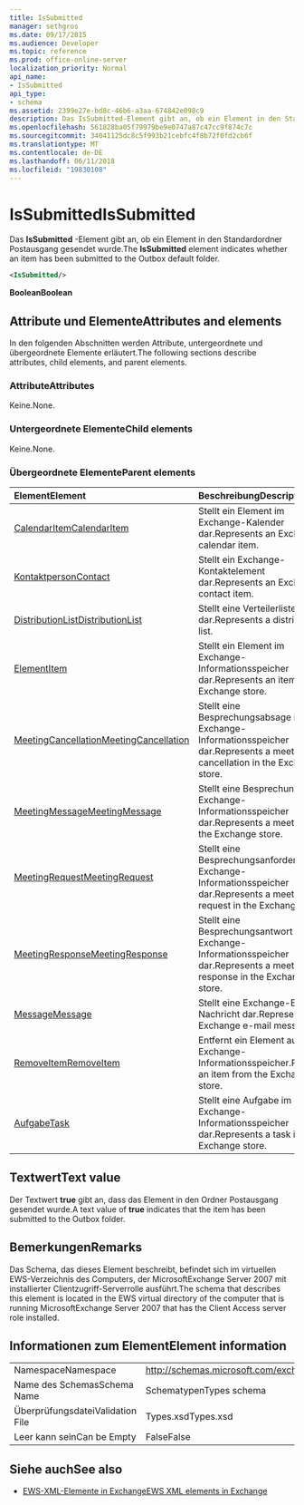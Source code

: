 ```yaml
---
title: IsSubmitted
manager: sethgros
ms.date: 09/17/2015
ms.audience: Developer
ms.topic: reference
ms.prod: office-online-server
localization_priority: Normal
api_name:
- IsSubmitted
api_type:
- schema
ms.assetid: 2399e27e-bd8c-46b6-a3aa-674842e098c9
description: Das IsSubmitted-Element gibt an, ob ein Element in den Standardordner Postausgang gesendet wurde.
ms.openlocfilehash: 561828ba05f79979be9e0747a87c47cc9f874c7c
ms.sourcegitcommit: 34041125dc8c5f993b21cebfc4f8b72f0fd2cb6f
ms.translationtype: MT
ms.contentlocale: de-DE
ms.lasthandoff: 06/11/2018
ms.locfileid: "19830108"
---
```

# <a name="issubmitted"></a><span data-ttu-id="76b2e-103">IsSubmitted</span><span class="sxs-lookup"><span data-stu-id="76b2e-103">IsSubmitted</span></span>

<span data-ttu-id="76b2e-104">Das **IsSubmitted** -Element gibt an, ob ein Element in den Standardordner Postausgang gesendet wurde.</span><span class="sxs-lookup"><span data-stu-id="76b2e-104">The **IsSubmitted** element indicates whether an item has been submitted to the Outbox default folder.</span></span> 
  
```xml
<IsSubmitted/>
```

 <span data-ttu-id="76b2e-105">**Boolean**</span><span class="sxs-lookup"><span data-stu-id="76b2e-105">**Boolean**</span></span>
## <a name="attributes-and-elements"></a><span data-ttu-id="76b2e-106">Attribute und Elemente</span><span class="sxs-lookup"><span data-stu-id="76b2e-106">Attributes and elements</span></span>

<span data-ttu-id="76b2e-107">In den folgenden Abschnitten werden Attribute, untergeordnete und übergeordnete Elemente erläutert.</span><span class="sxs-lookup"><span data-stu-id="76b2e-107">The following sections describe attributes, child elements, and parent elements.</span></span>
  
### <a name="attributes"></a><span data-ttu-id="76b2e-108">Attribute</span><span class="sxs-lookup"><span data-stu-id="76b2e-108">Attributes</span></span>

<span data-ttu-id="76b2e-109">Keine.</span><span class="sxs-lookup"><span data-stu-id="76b2e-109">None.</span></span>
  
### <a name="child-elements"></a><span data-ttu-id="76b2e-110">Untergeordnete Elemente</span><span class="sxs-lookup"><span data-stu-id="76b2e-110">Child elements</span></span>

<span data-ttu-id="76b2e-111">Keine.</span><span class="sxs-lookup"><span data-stu-id="76b2e-111">None.</span></span>
  
### <a name="parent-elements"></a><span data-ttu-id="76b2e-112">Übergeordnete Elemente</span><span class="sxs-lookup"><span data-stu-id="76b2e-112">Parent elements</span></span>

|<span data-ttu-id="76b2e-113">**Element**</span><span class="sxs-lookup"><span data-stu-id="76b2e-113">**Element**</span></span>|<span data-ttu-id="76b2e-114">**Beschreibung**</span><span class="sxs-lookup"><span data-stu-id="76b2e-114">**Description**</span></span>|
|:-----|:-----|
|[<span data-ttu-id="76b2e-115">CalendarItem</span><span class="sxs-lookup"><span data-stu-id="76b2e-115">CalendarItem</span></span>](calendaritem.md) <br/> |<span data-ttu-id="76b2e-116">Stellt ein Element im Exchange-Kalender dar.</span><span class="sxs-lookup"><span data-stu-id="76b2e-116">Represents an Exchange calendar item.</span></span>  <br/> |
|[<span data-ttu-id="76b2e-117">Kontaktperson</span><span class="sxs-lookup"><span data-stu-id="76b2e-117">Contact</span></span>](contact.md) <br/> |<span data-ttu-id="76b2e-118">Stellt ein Exchange-Kontaktelement dar.</span><span class="sxs-lookup"><span data-stu-id="76b2e-118">Represents an Exchange contact item.</span></span>  <br/> |
|[<span data-ttu-id="76b2e-119">DistributionList</span><span class="sxs-lookup"><span data-stu-id="76b2e-119">DistributionList</span></span>](distributionlist.md) <br/> |<span data-ttu-id="76b2e-120">Stellt eine Verteilerliste dar.</span><span class="sxs-lookup"><span data-stu-id="76b2e-120">Represents a distribution list.</span></span>  <br/> |
|[<span data-ttu-id="76b2e-121">Element</span><span class="sxs-lookup"><span data-stu-id="76b2e-121">Item</span></span>](item.md) <br/> |<span data-ttu-id="76b2e-122">Stellt ein Element im Exchange-Informationsspeicher dar.</span><span class="sxs-lookup"><span data-stu-id="76b2e-122">Represents an item in the Exchange store.</span></span>  <br/> |
|[<span data-ttu-id="76b2e-123">MeetingCancellation</span><span class="sxs-lookup"><span data-stu-id="76b2e-123">MeetingCancellation</span></span>](meetingcancellation.md) <br/> |<span data-ttu-id="76b2e-124">Stellt eine Besprechungsabsage im Exchange-Informationsspeicher dar.</span><span class="sxs-lookup"><span data-stu-id="76b2e-124">Represents a meeting cancellation in the Exchange store.</span></span>  <br/> |
|[<span data-ttu-id="76b2e-125">MeetingMessage</span><span class="sxs-lookup"><span data-stu-id="76b2e-125">MeetingMessage</span></span>](meetingmessage.md) <br/> |<span data-ttu-id="76b2e-126">Stellt eine Besprechung im Exchange-Informationsspeicher dar.</span><span class="sxs-lookup"><span data-stu-id="76b2e-126">Represents a meeting in the Exchange store.</span></span>  <br/> |
|[<span data-ttu-id="76b2e-127">MeetingRequest</span><span class="sxs-lookup"><span data-stu-id="76b2e-127">MeetingRequest</span></span>](meetingrequest.md) <br/> |<span data-ttu-id="76b2e-128">Stellt eine Besprechungsanforderung im Exchange-Informationsspeicher dar.</span><span class="sxs-lookup"><span data-stu-id="76b2e-128">Represents a meeting request in the Exchange store.</span></span>  <br/> |
|[<span data-ttu-id="76b2e-129">MeetingResponse</span><span class="sxs-lookup"><span data-stu-id="76b2e-129">MeetingResponse</span></span>](meetingresponse.md) <br/> |<span data-ttu-id="76b2e-130">Stellt eine Besprechungsantwort im Exchange-Informationsspeicher dar.</span><span class="sxs-lookup"><span data-stu-id="76b2e-130">Represents a meeting response in the Exchange store.</span></span>  <br/> |
|[<span data-ttu-id="76b2e-131">Message</span><span class="sxs-lookup"><span data-stu-id="76b2e-131">Message</span></span>](message-ex15websvcsotherref.md) <br/> |<span data-ttu-id="76b2e-132">Stellt eine Exchange-E-Mail-Nachricht dar.</span><span class="sxs-lookup"><span data-stu-id="76b2e-132">Represents an Exchange e-mail message.</span></span>  <br/> |
|[<span data-ttu-id="76b2e-133">RemoveItem</span><span class="sxs-lookup"><span data-stu-id="76b2e-133">RemoveItem</span></span>](removeitem.md) <br/> |<span data-ttu-id="76b2e-134">Entfernt ein Element aus dem Exchange-Informationsspeicher.</span><span class="sxs-lookup"><span data-stu-id="76b2e-134">Removes an item from the Exchange store.</span></span>  <br/> |
|[<span data-ttu-id="76b2e-135">Aufgabe</span><span class="sxs-lookup"><span data-stu-id="76b2e-135">Task</span></span>](task.md) <br/> |<span data-ttu-id="76b2e-136">Stellt eine Aufgabe im Exchange-Informationsspeicher dar.</span><span class="sxs-lookup"><span data-stu-id="76b2e-136">Represents a task in the Exchange store.</span></span>  <br/> |
   
## <a name="text-value"></a><span data-ttu-id="76b2e-137">Textwert</span><span class="sxs-lookup"><span data-stu-id="76b2e-137">Text value</span></span>

<span data-ttu-id="76b2e-138">Der Textwert **true** gibt an, dass das Element in den Ordner Postausgang gesendet wurde.</span><span class="sxs-lookup"><span data-stu-id="76b2e-138">A text value of **true** indicates that the item has been submitted to the Outbox folder.</span></span> 
  
## <a name="remarks"></a><span data-ttu-id="76b2e-139">Bemerkungen</span><span class="sxs-lookup"><span data-stu-id="76b2e-139">Remarks</span></span>

<span data-ttu-id="76b2e-140">Das Schema, das dieses Element beschreibt, befindet sich im virtuellen EWS-Verzeichnis des Computers, der MicrosoftExchange Server 2007 mit installierter Clientzugriff-Serverrolle ausführt.</span><span class="sxs-lookup"><span data-stu-id="76b2e-140">The schema that describes this element is located in the EWS virtual directory of the computer that is running MicrosoftExchange Server 2007 that has the Client Access server role installed.</span></span>
  
## <a name="element-information"></a><span data-ttu-id="76b2e-141">Informationen zum Element</span><span class="sxs-lookup"><span data-stu-id="76b2e-141">Element information</span></span>

|||
|:-----|:-----|
|<span data-ttu-id="76b2e-142">Namespace</span><span class="sxs-lookup"><span data-stu-id="76b2e-142">Namespace</span></span>  <br/> |http://schemas.microsoft.com/exchange/services/2006/types  <br/> |
|<span data-ttu-id="76b2e-143">Name des Schemas</span><span class="sxs-lookup"><span data-stu-id="76b2e-143">Schema Name</span></span>  <br/> |<span data-ttu-id="76b2e-144">Schematypen</span><span class="sxs-lookup"><span data-stu-id="76b2e-144">Types schema</span></span>  <br/> |
|<span data-ttu-id="76b2e-145">Überprüfungsdatei</span><span class="sxs-lookup"><span data-stu-id="76b2e-145">Validation File</span></span>  <br/> |<span data-ttu-id="76b2e-146">Types.xsd</span><span class="sxs-lookup"><span data-stu-id="76b2e-146">Types.xsd</span></span>  <br/> |
|<span data-ttu-id="76b2e-147">Leer kann sein</span><span class="sxs-lookup"><span data-stu-id="76b2e-147">Can be Empty</span></span>  <br/> |<span data-ttu-id="76b2e-148">False</span><span class="sxs-lookup"><span data-stu-id="76b2e-148">False</span></span>  <br/> |
   
## <a name="see-also"></a><span data-ttu-id="76b2e-149">Siehe auch</span><span class="sxs-lookup"><span data-stu-id="76b2e-149">See also</span></span>



- [<span data-ttu-id="76b2e-150">EWS-XML-Elemente in Exchange</span><span class="sxs-lookup"><span data-stu-id="76b2e-150">EWS XML elements in Exchange</span></span>](ews-xml-elements-in-exchange.md)

